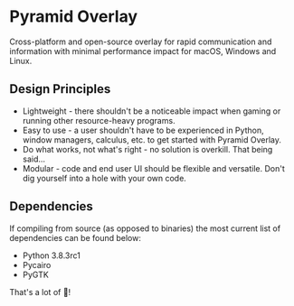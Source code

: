 # Pyramid Overlay
Cross-platform and open-source overlay for rapid communication and information with minimal performance impact for macOS, Windows and Linux.

## Design Principles

- Lightweight - there shouldn't be a noticeable impact when gaming or running other resource-heavy programs.
- Easy to use - a user shouldn't have to be experienced in Python, window managers, calculus, etc. to get started with Pyramid Overlay.
- Do what works, not what's right - no solution is overkill. That being said...
- Modular - code and end user UI should be flexible and versatile. Don't dig yourself into a hole with your own code.

## Dependencies

If compiling from source (as opposed to binaries) the most current list of dependencies can be found below:
- Python 3.8.3rc1
- Pycairo
- PyGTK

That's a lot of 🥧!